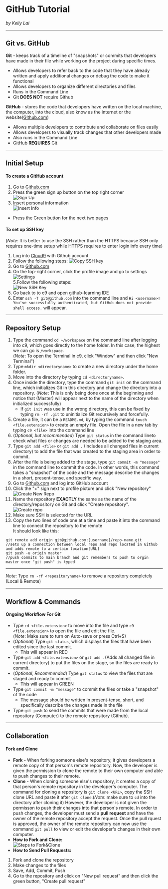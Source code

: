 # GitHub Tutorial

_by Kelly Lai_

---
## Git vs. GitHub
**Git** - keeps track of a timeline of "snapshots" or commits that developers have made in their file while working on the project during specific times.
* Allows developers to refer back to the code that they have already written and apply additional changes or debug the code to make it functional
* Allows developers to organize different directories and files
* Runs in the Command Line 
* Git **DOES NOT** require Github 

**GitHub** - stores the code that developers have written on the local machine, the computer, into the cloud, also know as the internet or the website([Github.com](https://github.com/))
* Allows multiple developers to contribute and collaborate on files easily
* Allows developers to visually track changes that other developers made
* Also runs in the Command Line
* GitHub **REQUIRES** Git

---
## Initial Setup
#### To create a GitHub account  
1. Go to [Github.com](https://github.com/)
2. Press the green sign up button on the top right corner  
![Sign Up](https://preview.c9users.io/zhiyinl5633/github-learning/github-tutorial/1.PNG?_c9_id=livepreview8&_c9_host=https://ide.c9.io)   
3. Insert personal information  
![Insert Info](https://preview.c9users.io/zhiyinl5633/github-learning/github-tutorial/2.PNG?_c9_id=livepreview9&_c9_host=https://ide.c9.io)    
* Press the Green button for the next two pages

#### To set up SSH key   
(_Note_: It is better to use the SSH rather than the HTTPS because SSH only requires one-time setup while HTTPS requires to enter login info every time)  
1. Log into [Cloud9](https://c9.io) with Github account   
2. Follow the following steps:
![Copy SSH key](https://preview.c9users.io/zhiyinl5633/github-learning/github-tutorial/9.PNG?_c9_id=livepreview11&_c9_host=https://ide.c9.io)
3. Go to [Github.com](https://github.com/)
4. On the top-right corner, click the profile image and go to settings  
![Settings](https://preview.c9users.io/zhiyinl5633/github-learning/github-tutorial/3.PNG?_c9_id=livepreview3&_c9_host=https://ide.c9.io)  
5.Follow the following steps:    
![New SSH Key](https://preview.c9users.io/zhiyinl5633/github-learning/github-tutorial/10.PNG?_c9_id=livepreview12&_c9_host=https://ide.c9.io)  
6. Go back to to c9 and open github-learning IDE
7. Enter `ssh -T git@github.com` into the command line and `Hi <username>! You've successfully authenticated, but GitHub does not provide shell access.` will appear.

---
## Repository Setup
1. Type the command `cd ~/workspace` on the command line after logging into c9, which goes directly to the home folder. In this case, the highest we can go is `/workspace`.  
(_Note_: To open the Terminal in c9, click "Window" and then click "New Terminal") 
2. Type `mkdir <directoryname>` to create a new directory under the home folder.
3. Move into the directory by typing `cd <directoryname>`.
4. Once inside the directory, type the command `git init` on the command line, which initializes Git in this directory and change the directory into a repository. (_Note_: This is only being done once at the beginning and notice that (Master) will appear next to the name of the directory when initialized successfully)
    * If `git init` was use in the wrong directory, this can be fixed by typing `rm -rf .git` to uninitialize Git recursively and forcefully. 
5. Create a file, it can be a `README.md`, by typing the command `touch <file.extension>` to create an empty file. Open the file in a new tab by typing `c9 <file>` into the command line
6. (_Optional, but recommended_) Type `git status` in the command lineto check what files or changes are needed to be added to the staging area.
7. Type `git add <file>` or `git add .` (Includes all changed files in current directory) to add the file that was created to the staging area in order to commit.
8. After the file is being added to the stage, type `git commit -m "message"` in the command line to commit the code. In other words, this command takes a "snapshot" of the code and the message describe the changes in a short, present-tense, and specific way.
9. Go to [Github.com](https://github.com/) and log into GitHub account
10. Click the "+" sign next to profile picture and click "New repository"  
![Create New Repo](https://preview.c9users.io/zhiyinl5633/github-learning/github-tutorial/5.PNG?_c9_id=livepreview7&_c9_host=https://ide.c9.io)
11. Name the repository **EXACTLY** the same as the name of the directory/repository on Git and click "Create repository".  
![Create repo](https://preview.c9users.io/zhiyinl5633/github-learning/github-tutorial/6.PNG?_c9_id=livepreview6&_c9_host=https://ide.c9.io)
12. Make sure SSH is selected for the URL
13. Copy the two lines of code one at a time and paste it into the command line to connect the repository to the remote    
It should look like this:    
```
git remote add origin git@github.com:[username]/repo-name.git 
//sets up a connection between local repo and repo located in Github and adds remote to a certain location[URL]
git push -u origin master
//push commits to main branch and git remembers to push to orgin master once "git push" is typed
```
 
---

_Note_: Type `rm -rf <repositoryname>` to remove a repository completely (Local & Remote)

---
## Workflow & Commands
#### **Ongoing Workflow For Git** 
* Type `cd <file.extension>` to move into the file and type `c9 <file.extension>` to open the file and edit the file.  
(_Note_: Make sure to turn on Auto-save or press Ctrl+S)
* (_Optional_) Type `git status`, which displays the files that have been edited since the last commit.
  * This will appear in RED
* Type `git add <file.extension>` or `git add .`(Adds all changed file in current directory) to put the files on the stage, so the files are ready to commit.
* (_Optional, Recommended_) Type `git status` to view the files that are staged and ready to commit
  * This will appear in GREEN 
* Type `git commit -m "message"` to commit the files or take a "snapshot" of the code
  * The message should be written in present-tense, short, and specifically describe the changes made in the file
* Type `git push` to send the commits that were made from the local repository (Computer) to the remote repository (Github).

---
## Collaboration 
#### Fork and Clone
* **Fork** - When forking someone else's repository, it gives developers a remote copy of that person's remote repository. Now, the developer is given the permission to clone the remote to their own computer and able to push changes to their remote.
* **Clone** - When cloning someone else's repository, it creates a copy of that person's remote repository in the developer's computer. The command for cloning a repository is `git clone <URL>`, copy the SSH clone URL and paste it after `git clone`.(_Note_: make sure to `cd` into the directory after cloning it) However, the developer is not given the permisson to push their changes into that person's remote. In order to push changes, the developer must send a **pull request** and have the owner of the remote repository accept the request. Once the pull rquest is approved, the owner of the remote repository can now use the command `git pull` to view or edit the developer's changes in their own computer.
*  **How to Fork and Clone:**  
![Steps to Fork&Clone](https://preview.c9users.io/zhiyinl5633/github-learning/github-tutorial/8.PNG?_c9_id=livepreview10&_c9_host=https://ide.c9.io)  
* **How to Send Pull Requests:**   
 1. Fork and clone the repository
 2. Make changes to the files
 3. Save, Add, Commit, Push
 4. Go to the repository and click on "New pull request" and then click the green button, "Create pull request"
